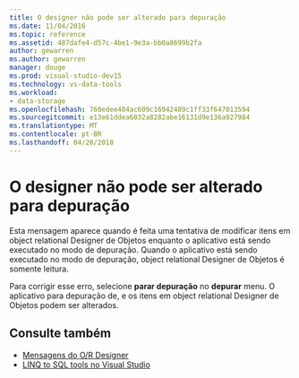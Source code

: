 ```yaml
---
title: O designer não pode ser alterado para depuração
ms.date: 11/04/2016
ms.topic: reference
ms.assetid: 487dafe4-d57c-4be1-9e3a-bb0a8699b2fa
author: gewarren
ms.author: gewarren
manager: douge
ms.prod: visual-studio-dev15
ms.technology: vs-data-tools
ms.workload:
- data-storage
ms.openlocfilehash: 760edee404ac609c16942489c1ff33f647013594
ms.sourcegitcommit: e13e61ddea6032a8282abe16131d9e136a927984
ms.translationtype: MT
ms.contentlocale: pt-BR
ms.lasthandoff: 04/26/2018
---
```

# <a name="the-designer-cannot-be-modified-while-debugging"></a>O designer não pode ser alterado para depuração

Esta mensagem aparece quando é feita uma tentativa de modificar itens em object relational Designer de Objetos enquanto o aplicativo está sendo executado no modo de depuração. Quando o aplicativo está sendo executado no modo de depuração, object relational Designer de Objetos é somente leitura.

Para corrigir esse erro, selecione **parar depuração** no **depurar** menu. O aplicativo para depuração de, e os itens em object relational Designer de Objetos podem ser alterados.

## <a name="see-also"></a>Consulte também

- [Mensagens do O/R Designer](../data-tools/o-r-designer-messages.md)
- [LINQ to SQL tools no Visual Studio](../data-tools/linq-to-sql-tools-in-visual-studio2.md)